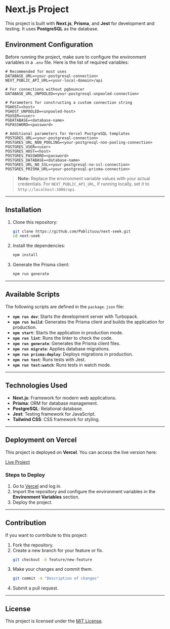 # Next.js Project

This project is built with **Next.js**, **Prisma**, and **Jest** for development and testing. It uses **PostgreSQL** as the database.

## Environment Configuration

Before running the project, make sure to configure the environment variables in a `.env` file. Here is the list of required variables:

```env
# Recommended for most uses
DATABASE_URL=<your-postgresql-connection>
NEXT_PUBLIC_API_URL=<your-local-domain>/api

# For connections without pgbouncer
DATABASE_URL_UNPOOLED=<your-postgresql-unpooled-connection>

# Parameters for constructing a custom connection string
PGHOST=<host>
PGHOST_UNPOOLED=<unpooled-host>
PGUSER=<user>
PGDATABASE=<database-name>
PGPASSWORD=<password>

# Additional parameters for Vercel PostgreSQL templates
POSTGRES_URL=<your-postgresql-connection>
POSTGRES_URL_NON_POOLING=<your-postgresql-non-pooling-connection>
POSTGRES_USER=<user>
POSTGRES_HOST=<host>
POSTGRES_PASSWORD=<password>
POSTGRES_DATABASE=<database-name>
POSTGRES_URL_NO_SSL=<your-postgresql-no-ssl-connection>
POSTGRES_PRISMA_URL=<your-postgresql-prisma-connection>
```

> **Note:** Replace the environment variable values with your actual credentials. For `NEXT_PUBLIC_API_URL`, if running locally, set it to `http://localhost:3000/api`.

---

## Installation

1. Clone this repository:

   ```bash
   git clone https://github.com/Pablituuu/next-seek.git
   cd next-seek
   ```

2. Install the dependencies:

   ```bash
   npm install
   ```

3. Generate the Prisma client:
   ```bash
   npm run generate
   ```

---

## Available Scripts

The following scripts are defined in the `package.json` file:

- **`npm run dev`**: Starts the development server with Turbopack.
- **`npm run build`**: Generates the Prisma client and builds the application for production.
- **`npm start`**: Starts the application in production mode.
- **`npm run lint`**: Runs the linter to check the code.
- **`npm run generate`**: Generates the Prisma client files.
- **`npm run migrate`**: Applies database migrations.
- **`npm run prisma:deploy`**: Deploys migrations in production.
- **`npm run test`**: Runs tests with Jest.
- **`npm run test:watch`**: Runs tests in watch mode.

---

## Technologies Used

- **Next.js**: Framework for modern web applications.
- **Prisma**: ORM for database management.
- **PostgreSQL**: Relational database.
- **Jest**: Testing framework for JavaScript.
- **Tailwind CSS**: CSS framework for styling.

---

## Deployment on Vercel

This project is deployed on **Vercel**. You can access the live version here:

[Live Project](https://next-seek.vercel.app)

### Steps to Deploy

1. Go to [Vercel](https://vercel.com) and log in.
2. Import the repository and configure the environment variables in the **Environment Variables** section.
3. Deploy the project.

---

## Contribution

If you want to contribute to this project:

1. Fork the repository.
2. Create a new branch for your feature or fix.
   ```bash
   git checkout -b feature/new-feature
   ```
3. Make your changes and commit them.
   ```bash
   git commit -m "Description of changes"
   ```
4. Submit a pull request.

---

## License

This project is licensed under the [MIT License](LICENSE).
